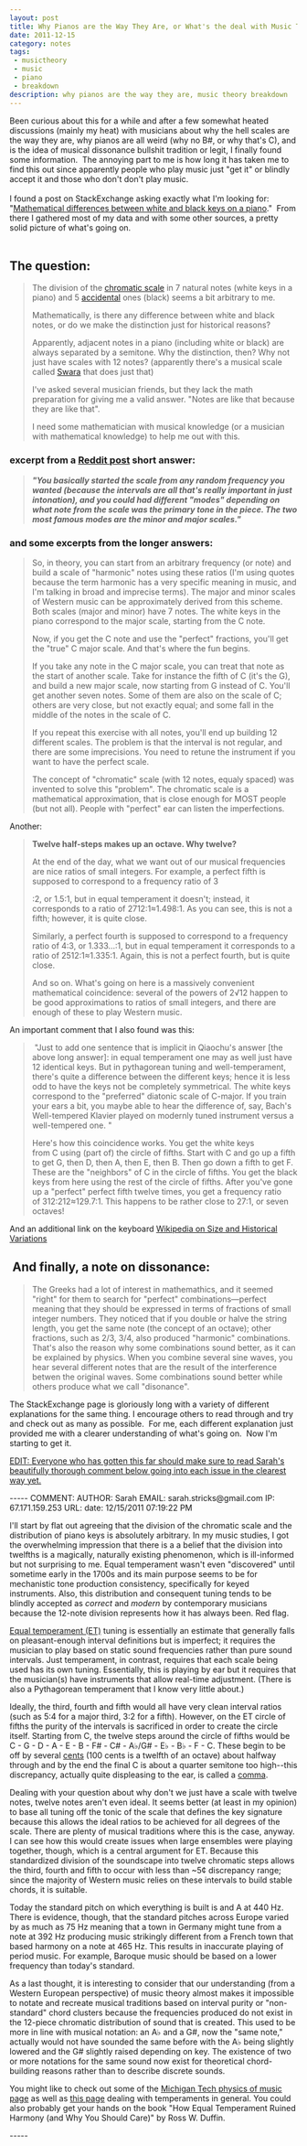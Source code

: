 ```yaml
---
layout: post
title: Why Pianos are the Way They Are, or What's the deal with Music Theory?
date: 2011-12-15
category: notes
tags:
 - musictheory
 - music
 - piano
 - breakdown
description: why pianos are the way they are, music theory breakdown
---
```


<div>
<div>Been curious about this for a while and after a few somewhat heated discussions (mainly my heat) with musicians about why the hell scales are the way they are, why pianos are all weird (why no B#, or why that's C), and is the idea of musical&nbsp;dissonance&nbsp;bullshit tradition or legit, I finally found some information. &nbsp;The annoying part to me is how long it has taken me to find this out since apparently people who play music just "get it" or blindly accept it and those who don't don't play music.</div>
<br />
<div>I found a post on StackExchange asking exactly what I'm looking for: "<a class="offsite-link-inline" href="http://math.stackexchange.com/questions/11669/mathematical-difference-between-white-and-black-notes-in-a-piano" target="_blank">Mathematical differences between white and black keys on a piano</a>." &nbsp;From there I gathered most of my data and with some other sources, a pretty solid picture of what's going on.</div>
<br />
<h2>The question:</h2>
<div>
<blockquote>
<p>The division of the&nbsp;<a rel="nofollow" href="http://en.wikipedia.org/wiki/Chromatic_scale" target="_blank">chromatic scale</a>&nbsp;in 7 natural notes (white keys in a piano) and 5&nbsp;<a rel="nofollow" href="http://en.wikipedia.org/wiki/Accidental_%28music%29" target="_blank">accidental</a>&nbsp;ones (black) seems a bit arbitrary to me.</p>
<p>Mathematically, is there any difference between white and black notes, or do we make the distinction just for historical reasons?</p>
<p>Apparently, adjacent notes in a piano (including white or black) are always separated by a semitone. Why the distinction, then? Why not just have scales with 12 notes? (apparently there's a musical scale called&nbsp;<a rel="nofollow" href="http://en.wikipedia.org/wiki/Swara" target="_blank">Swara</a>&nbsp;that does just that)</p>
<p>I've asked several musician friends, but they lack the math preparation for giving me a valid answer. "Notes are like that because they are like that".</p>
<p>I need some mathematician with musical knowledge (or a musician with mathematical knowledge) to help me out with this.</p>
</blockquote>
<h3>excerpt from a <a class="offsite-link-inline" href="http://www.reddit.com/r/musictheory/comments/eb49c/mathematical_difference_between_white_and_black/c1cp7cn" target="_blank">Reddit post</a> short answer:</h3>
</div>
<div></div>
<div>
<blockquote>
<div><em><strong>"You basically started the scale from any random frequency you wanted (because the intervals are all that's really important in just intonation), and you could had different "modes" depending on what note from the scale was the primary tone in the piece. The two most famous modes are the minor and major scales."</strong></em></div>
</blockquote>
</div>
<h3>and some excerpts from the longer answers:</h3>
<blockquote>
<div>
<p>So, in theory, you can start from an arbitrary frequency (or note) and build a scale of "harmonic" notes using these ratios (I'm using quotes because the term harmonic has a very specific meaning in music, and I'm talking in broad and imprecise terms). The major and minor scales of Western music can be approximately derived from this scheme. Both scales (major and minor) have 7 notes. The white keys in the piano correspond to the major scale, starting from the C note.</p>
<p>Now, if you get the C note and use the "perfect" fractions, you'll get the "true" C major scale. And that's where the fun begins.</p>
<p>If you take any note in the C major scale, you can treat that note as the start of another scale. Take for instance the fifth of C (it's the G), and build a new major scale, now starting from G instead of C. You'll get another seven notes. Some of them are also on the scale of C; others are very close, but not exactly equal; and some fall in the middle of the notes in the scale of C.</p>
<p>If you repeat this exercise with all notes, you'll end up building 12 different scales. The problem is that the interval is not regular, and there are some imprecisions. You need to retune the instrument if you want to have the perfect scale.</p>
<p>The concept of "chromatic" scale (with 12 notes, equaly spaced) was invented to solve this "problem". The chromatic scale is a mathematical approximation, that is close enough for MOST people (but not all). People with "perfect" ear can listen the imperfections.</p>
</div>
</blockquote>
<div>Another:</div>
<blockquote>
<div><strong>Twelve half-steps makes up an octave. Why twelve?</strong></div>
<div>
<p>At the end of the day, what we want out of our musical frequencies are nice ratios of small integers. For example, a perfect fifth is supposed to correspond to a frequency ratio of&nbsp;3</p>
</div>
<div>
<p>:2, or&nbsp;1.5:1, but in equal temperament it doesn't; instead, it corresponds to a ratio of&nbsp;2712:1&asymp;1.498:1. As you can see, this is not a fifth; however, it is quite close.</p>
<p>Similarly, a perfect fourth is supposed to correspond to a frequency ratio of&nbsp;4:3, or&nbsp;1.333...:1, but in equal temperament it corresponds to a ratio of&nbsp;2512:1&asymp;1.335:1. Again, this is not a perfect fourth, but is quite close.</p>
<p>And so on. What's going on here is a massively convenient mathematical coincidence: several of the powers of&nbsp;2&radic;12&nbsp;happen to be good approximations to ratios of small integers, and there are enough of these to play Western music.</p>
</div>
<div></div>
<div></div>
<div></div>
<div></div>
</blockquote>
<div>An important comment that I also found was this:</div>
<blockquote>
<div>&nbsp;"Just to add one sentence that is implicit in Qiaochu's answer [the above long answer]: in equal temperament one may as well just have 12 identical keys. But in pythagorean tuning and well-temperament, there's quite a difference between the different keys; hence it is less odd to have the keys not be completely symmetrical. The white keys correspond to the "preferred" diatonic scale of C-major. If you train your ears a bit, you maybe able to hear the difference of, say, Bach's Well-tempered Klavier played on modernly tuned instrument versus a well-tempered one. "</div>
<p>Here's how this coincidence works. You get the white keys from&nbsp;C&nbsp;using (part of) the circle of fifths. Start with&nbsp;C&nbsp;and go up a fifth to get&nbsp;G, then&nbsp;D, then&nbsp;A, then&nbsp;E, then&nbsp;B. Then go down a fifth to get&nbsp;F. These are the "neighbors" of&nbsp;C&nbsp;in the circle of fifths. You get the black keys from here using the rest of the circle of fifths. After you've gone up a "perfect" perfect fifth twelve times, you get a frequency ratio of&nbsp;312:212&asymp;129.7:1. This happens to be rather close to&nbsp;27:1, or seven octaves!&nbsp;</p>
</blockquote>
<p>And an additional link on the keyboard <a class="offsite-link-inline" href="http://en.wikipedia.org/wiki/Musical_keyboard#Size_and_historical_variation" target="_blank">Wikipedia on Size and Historical Variations</a></p>
<h2>&nbsp;And finally, a note on dissonance:</h2>
<blockquote>
<p><span>The Greeks had a lot of interest in mathemathics, and it seemed "right" for them to search for "perfect" combinations&mdash;perfect meaning that they should be expressed in terms of fractions of small integer numbers. They noticed that if you double or halve the string length, you get the same note (the concept of an octave); other fractions, such as 2/3, 3/4, also produced "harmonic" combinations. That's also the reason why some combinations sound better, as it can be explained by physics. When you combine several sine waves, you hear several different notes that are the result of the interference betwen the original waves. Some combinations sound better while others produce what we call "disonance".</span></p>
</blockquote>
<p>The StackExchange page is gloriously long with a variety of different explanations for the same thing. I encourage others to read through and try and check out as many as possible. &nbsp;For me, each different explanation just provided me with a clearer understanding of what's going on. &nbsp;Now I'm starting to get it.</p>
<p><span style="text-decoration: underline;">EDIT: </span><span style="text-decoration: underline;">Everyone who has gotten this far should make sure to read Sarah's beautifully thorough comment below going into each issue in the clearest way yet.</span></p>
</div>
-----
COMMENT:
AUTHOR: Sarah
EMAIL: sarah.stricks@gmail.com
IP: 67.171.159.253
URL: 
date: 12/15/2011 07:19:22 PM
<p>I&#39;ll start by flat out agreeing that the division of the chromatic scale and the distribution of piano keys is absolutely arbitrary. In my music studies, I got the overwhelming impression that there is a a belief that the division into twelfths is a magically, naturally existing phenomenon, which is ill-informed but not surprising to me. Equal temperament wasn&#39;t even &quot;discovered&quot; until sometime early in the 1700s and its main purpose seems to be for mechanistic tone production consistency, specifically for keyed instruments. Also, this distribution and consequent tuning tends to be blindly accepted as <i>correct</i> and <i>modern</i> by contemporary musicians because the 12-note division represents how it has always been. Red flag.</p><p><a href="http://hyperphysics.phy-astr.gsu.edu/hbase/music/et.html" rel="nofollow">Equal temperament (ET)</a> tuning is essentially an estimate that generally falls on pleasant-enough interval definitions but is imperfect; it requires the musician to play based on static sound frequencies rather than pure sound intervals. Just temperament, in contrast, requires that each scale being used has its own tuning. Essentially, this is playing by ear but it requires that the musician(s) have instruments that allow real-time adjustment. (There is also a Pythagorean temperament that I know very little about.) </p><p>Ideally, the third, fourth and fifth would all have very clean interval ratios (such as 5:4 for a major third, 3:2 for a fifth). However, on the ET circle of fifths the purity of the intervals is sacrificed in order to create the circle itself. Starting from C, the twelve steps around the circle of fifths would be C - G - D - A - E - B - F# - C# - A♭/G# - E♭ - B♭ - F - C. These begin to be off by several <a href="http://en.wikipedia.org/wiki/Cent_(music)" rel="nofollow">cents</a> (100 cents is a twelfth of an octave) about halfway through and by the end the final C is about a quarter semitone too high--this discrepancy, actually quite displeasing to the ear, is called a <a href="http://en.wikipedia.org/wiki/Comma_(music)" rel="nofollow">comma</a>.</p><p>Dealing with your question about why don&#39;t we just have a scale with twelve notes, twelve notes aren&#39;t even ideal. It seems better (at least in my opinion) to base all tuning off the tonic of the scale that defines the key signature because this allows the ideal ratios to be achieved for all degrees of the scale. There are plenty of musical traditions where this is the case, anyway. I can see how this would create issues when large ensembles were playing together, though, which is a central argument for ET. Because this standardized division of the soundscape into twelve chromatic steps allows the third, fourth and fifth to occur with less than ~5¢ discrepancy range; since the majority of Western music relies on these intervals to build stable chords, it is suitable.</p><p>Today the standard pitch on which everything is built is and A at 440 Hz. There is evidence, though, that the standard pitches across Europe varied by as much as 75 Hz meaning that a town in Germany might tune from a note at 392 Hz producing music strikingly different from a French town that based harmony on a note at 465 Hz. This results in inaccurate playing of period music. For example, Baroque music should be based on a lower frequency than today&#39;s standard. </p><p>As a last thought, it is interesting to consider that our understanding (from a Western European perspective) of music theory almost makes it impossible to notate and recreate musical traditions based on interval purity or &quot;non-standard&quot; chord clusters because the frequencies produced do not exist in the 12-piece chromatic distribution of sound that is created. This used to be more in line with musical notation: an A♭ and a G#, now the &quot;same note,&quot; actually would not have sounded the same before with the A♭ being slightly lowered and the G# slightly raised depending on key. The existence of two or more notations for the same sound now exist for theoretical chord-building reasons rather than to describe discrete sounds.</p><p>You might like to check out some of the <a href="http://www.phy.mtu.edu/~suits/Physicsofmusic.html" rel="nofollow">Michigan Tech physics of music page</a> as well as <a href="http://leware.net/temper/temper.htm" rel="nofollow">this page</a> dealing with temperaments in general. You could also probably get your hands on the book &quot;How Equal Temperament Ruined Harmony (and Why You Should Care)&quot; by Ross W. Duffin.</p>
-----


